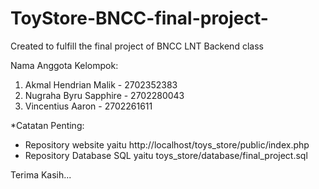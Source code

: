 # ToyStore-BNCC-final-project-
Created to fulfill the final project of BNCC LNT Backend class

Nama Anggota Kelompok:
1. Akmal Hendrian Malik - 2702352383
2. Nugraha Byru Sapphire - 2702280043
3. Vincentius Aaron - 2702261611

*Catatan Penting:
- Repository website yaitu http://localhost/toys_store/public/index.php
- Repository Database SQL yaitu toys_store/database/final_project.sql

Terima Kasih...
